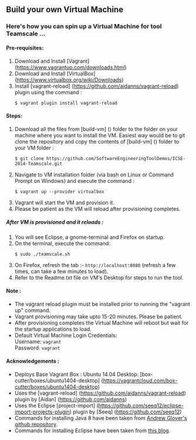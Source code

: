 ## Build your own Virtual Machine

### Here's how you can spin up a Virtual Machine for tool Teamscale ...

#### Pre-requisites:  
1. Download and Install [Vagrant] (https://www.vagrantup.com/downloads.html)  
2. Download and Install [VirtualBox] (https://www.virtualbox.org/wiki/Downloads)  
3. Install [vagrant-reload] (https://github.com/aidanns/vagrant-reload) plugin using the command :  
    ```  
    $ vagrant plugin install vagrant-reload  
    ```  

#### Steps:  
1. Download all the files from [build-vm] () folder to the folder on your machine where you want to install the VM. Easiest way would be to git clone the repository and copy the contents of [build-vm] () folder to your VM folder :  
    ```  
    $ git clone https://github.com/SoftwareEngineeringToolDemos/ICSE-2014-Teamscale.git
    ```  
2. Navigate to VM installation folder (via bash on Linux or Command Prompt on Windows) and execute the command :  
    ```  
    $ vagrant up --provider virtualbox  
    ```  
3. Vagrant will start the VM and provision it. 
4. Please be patient as the VM will reload after provisioning completes.    

##### After VM is provisioned and it reloads :  
1. You will see Eclipse, a gnome-terminal and Firefox on startup.  
2. On the terminal, execute the command:  
    ```  
    $ sudo ./teamscale.sh  
    ```  
3. On Firefox, refresh the tab :- `http://localhost:8080` (refresh a few times, can take a few minutes to load).  
4. Refer to the Readme.txt file on VM's Desktop for steps to run the tool.    

#### Note :   
 -  The vagrant reload plugin must be installed prior to running the "vagrant up" command.
 -  Vagrant provisioning may take upto 15-20 minutes. Please be patient.
 -  After provisioning completes the Virtual Machine will reboot but wait for the startup applications to load.  
 -  Default Virtual Machine Login Credentials:  
        Username: `vagrant`  
        Password: `vagrant`  

#### Acknowledgements :  
 -  Deploys Base Vagrant Box : Ubuntu 14.04 Desktop: [box-cutter/boxes/ubuntu1404-desktop] (https://vagrantcloud.com/box-cutter/boxes/ubuntu1404-desktop)  
 -  Uses the [vagrant-reload] (https://github.com/aidanns/vagrant-reload) plugin by [Aidan] (https://github.com/aidanns)  
 -  Uses the Eclipse [project-import] (https://github.com/seeq12/eclipse-import-projects-plugin) plugin by [Seeq] (https://github.com/seeq12)  
 -  Commands for installing Java 8 have been taken from <a href="https://github.com/aglover">Andrew Glover's<a> <a href="https://github.com/aglover/ubuntu-equip">github repository</a>.
 -  Commands for installing Eclipse have been taken from <a href="http://blog.versioneye.com/2015/05/05/setting-up-a-dev-environment-with-vagrant/">this blog</a>.
